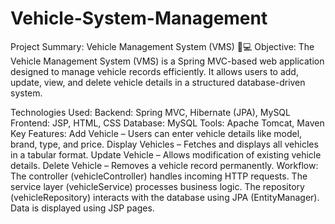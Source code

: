 # Vehicle-System-Management

Project Summary: Vehicle Management System (VMS) 🚗💻
Objective:
The Vehicle Management System (VMS) is a Spring MVC-based web application designed to manage vehicle records efficiently. It allows users to add, update, view, and delete vehicle details in a structured database-driven system.

Technologies Used:
Backend: Spring MVC, Hibernate (JPA), MySQL
Frontend: JSP, HTML, CSS
Database: MySQL
Tools: Apache Tomcat, Maven
Key Features:
Add Vehicle – Users can enter vehicle details like model, brand, type, and price.
Display Vehicles – Fetches and displays all vehicles in a tabular format.
Update Vehicle – Allows modification of existing vehicle details.
Delete Vehicle – Removes a vehicle record permanently.
Workflow:
The controller (vehicleController) handles incoming HTTP requests.
The service layer (vehicleService) processes business logic.
The repository (vehicleRepository) interacts with the database using JPA (EntityManager).
Data is displayed using JSP pages.
